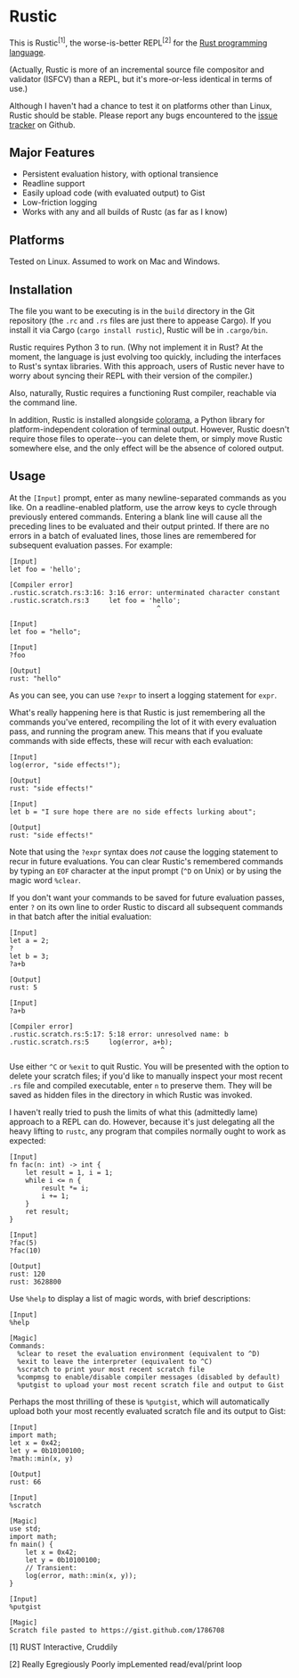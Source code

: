 # Rustic

This is Rustic<sup>[1]</sup>, the worse-is-better REPL<sup>[2]</sup> for the [Rust programming language](https://github.com/mozilla/rust).

(Actually, Rustic is more of an incremental source file compositor and validator (ISFCV) than a REPL, but it's more-or-less identical in terms of use.)

Although I haven't had a chance to test it on platforms other than Linux, Rustic should be stable. Please report any bugs encountered to the [issue tracker](https://github.com/Wensleydale/rust-rustic/issues) on Github.

## Major Features

 * Persistent evaluation history, with optional transience
 * Readline support
 * Easily upload code (with evaluated output) to Gist
 * Low-friction logging
 * Works with any and all builds of Rustc (as far as I know)

## Platforms

Tested on Linux. Assumed to work on Mac and Windows.

## Installation

The file you want to be executing is in the `build` directory in the Git repository (the `.rc` and `.rs` files are just there to appease Cargo). If you install it via Cargo (`cargo install rustic`), Rustic will be in `.cargo/bin`. 

Rustic requires Python 3 to run. (Why not implement it in Rust? At the moment, the language is just evolving too quickly, including the interfaces to Rust's syntax libraries. With this approach, users of Rustic never have to worry about syncing their REPL with their version of the compiler.)

Also, naturally, Rustic requires a functioning Rust compiler, reachable via the command line.

In addition, Rustic is installed alongside [colorama](http://pypi.python.org/pypi/colorama), a Python library for platform-independent coloration of terminal output. However, Rustic doesn't require those files to operate--you can delete them, or simply move Rustic somewhere else, and the only effect will be the absence of colored output.

## Usage

At the `[Input]` prompt, enter as many newline-separated commands as you like. On a readline-enabled platform, use the arrow keys to cycle through previously entered commands. Entering a blank line will cause all the preceding lines to be evaluated and their output printed. If there are no errors in a batch of evaluated lines, those lines are remembered for subsequent evaluation passes. For example:

    [Input]
    let foo = 'hello';
    
    [Compiler error]
    .rustic.scratch.rs:3:16: 3:16 error: unterminated character constant
    .rustic.scratch.rs:3     let foo = 'hello';
                                         ^
    
    [Input]
    let foo = "hello";
    
    [Input]
    ?foo
    
    [Output]
    rust: "hello"

As you can see, you can use `?expr` to insert a logging statement for `expr`. 

What's really happening here is that Rustic is just remembering all the commands you've entered, recompiling the lot of it with every evaluation pass, and running the program anew. This means that if you evaluate commands with side effects, these will recur with each evaluation:

    [Input]
    log(error, "side effects!");
    
    [Output]
    rust: "side effects!"
    
    [Input]
    let b = "I sure hope there are no side effects lurking about";
    
    [Output]
    rust: "side effects!"

Note that using the `?expr` syntax does *not* cause the logging statement to recur in future evaluations. You can clear Rustic's remembered commands by typing an `EOF` character at the input prompt (`^D` on Unix) or by using the magic word `%clear`.

If you don't want your commands to be saved for future evaluation passes, enter `?` on its own line to order Rustic to discard all subsequent commands in that batch after the initial evaluation:

    [Input]
    let a = 2;
    ?
    let b = 3;
    ?a+b
    
    [Output]
    rust: 5
    
    [Input]
    ?a+b
    
    [Compiler error]
    .rustic.scratch.rs:5:17: 5:18 error: unresolved name: b
    .rustic.scratch.rs:5     log(error, a+b);
                                          ^

Use either `^C` or `%exit` to quit Rustic. You will be presented with the option to delete your scratch files; if you'd like to manually inspect your most recent `.rs` file and compiled executable, enter `n` to preserve them. They will be saved as hidden files in the directory in which Rustic was invoked.

I haven't really tried to push the limits of what this (admittedly lame) approach to a REPL can do. However, because it's just delegating all the heavy lifting to `rustc`, any program that compiles normally ought to work as expected:

    [Input]
    fn fac(n: int) -> int {
        let result = 1, i = 1;
        while i <= n {
            result *= i;
            i += 1;
        }
        ret result;
    }
    
    [Input]
    ?fac(5)
    ?fac(10)
    
    [Output]
    rust: 120
    rust: 3628800

Use `%help` to display a list of magic words, with brief descriptions:

    [Input]
    %help
    
    [Magic]
    Commands:
      %clear to reset the evaluation environment (equivalent to ^D)
      %exit to leave the interpreter (equivalent to ^C)
      %scratch to print your most recent scratch file
      %compmsg to enable/disable compiler messages (disabled by default)
      %putgist to upload your most recent scratch file and output to Gist

Perhaps the most thrilling of these is `%putgist`, which will automatically upload both your most recently evaluated scratch file and its output to Gist:

    [Input]
    import math;
    let x = 0x42;
    let y = 0b10100100;
    ?math::min(x, y)
    
    [Output]
    rust: 66
    
    [Input]
    %scratch
    
    [Magic]
    use std;
    import math;
    fn main() {
        let x = 0x42;
        let y = 0b10100100;
        // Transient:
        log(error, math::min(x, y));
    }

    [Input]
    %putgist
    
    [Magic]
    Scratch file pasted to https://gist.github.com/1786708

[1] RUST Interactive, Cruddily

[2] Really Egregiously Poorly impLemented read/eval/print loop
